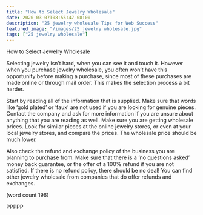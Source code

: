 ```yaml
---
title: "How to Select Jewelry Wholesale"
date: 2020-03-07T08:55:47-08:00
description: "25 jewelry wholesale Tips for Web Success"
featured_image: "/images/25 jewelry wholesale.jpg"
tags: ["25 jewelry wholesale"]
---
```


How to Select Jewelry Wholesale

Selecting jewelry isn’t hard, when you can see it 
and touch it. However when you purchase jewelry 
wholesale, you often won’t have this opportunity 
before making a purchase, since most of these 
purchases are made online or through mail order. 
This makes the selection process a bit harder. 

Start by reading all of the information that is 
supplied. Make sure that words like ‘gold plated’ or 
‘faux’ are not used if you are looking for genuine 
pieces. Contact the company and ask for more 
information if you are unsure about anything that 
you are reading as well. Make sure you are getting 
wholesale prices. Look for similar pieces at the 
online jewelry stores, or even at your local jewelry 
stores, and compare the prices. The wholesale 
price should be much lower.

Also check the refund and exchange policy of the 
business you are planning to purchase from. Make 
sure that there is a ‘no questions asked’ money 
back guarantee, or the offer of a 100% refund if you 
are not satisfied. If there is no refund policy, there 
should be no deal! You can find other jewelry 
wholesale from companies that do offer refunds 
and exchanges.

(word count 196)

PPPPP

